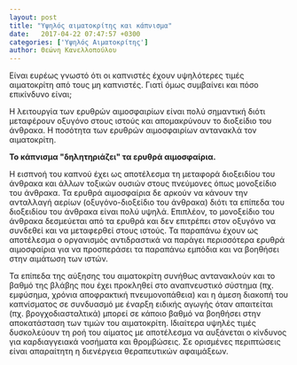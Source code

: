 ```yaml
---
layout: post
title: "Υψηλός αιματοκρίτης και κάπνισμα"
date:   2017-04-22 07:47:57 +0300
categories: ['Υψηλός Αιματοκρίτης']
author: Θεώνη Κανελλοπούλου
---
```


Είναι ευρέως γνωστό ότι οι καπνιστές έχουν υψηλότερες τιμές αιματοκρίτη από τους μη καπνιστές. Γιατί όμως συμβαίνει και πόσο επικίνδυνο είναι;
<!--break-->

Η λειτουργία των ερυθρών αιμοσφαιρίων είναι πολύ σημαντική διότι μεταφέρουν οξυγόνο στους ιστούς και απομακρύνουν το διοξείδιο του άνθρακα. Η ποσότητα των ερυθρών αιμοσφαιρίων αντανακλά τον αιματοκρίτη.

**Το κάπνισμα "δηλητηριάζει" τα ερυθρά αιμοσφαίρια.**

Η εισπνοή του καπνού έχει ως αποτέλεσμα τη μεταφορά διοξειδίου του άνθρακα και άλλων τοξικών ουσιών στους πνεύμονες όπως μονοξείδιο του άνθρακα. Τα ερυθρά αιμοσφαίρια δε αρκούν να κάνουν την ανταλλαγή αερίων (οξυγόνο-διοξείδιο του άνθρακα) διότι τα επίπεδα του διοξειδίου του άνθρακα είναι πολύ υψηλά. Επιπλέον, το μονοξείδιο του άνθρακα δεσμεύεται από τα ερυθρά και δεν επιτρέπει στον οξυγόνο να συνδεθεί και να μεταφερθεί στους ιστούς. Τα παραπάνω έχουν ως αποτέλεσμα ο οργανισμός αντιδραστικά να παράγει περισσότερα ερυθρά αιμοσφαίρια για να προσπεράσει τα παραπάνω εμπόδια και να βοηθήσει στην αιμάτωση των ιστών.

Τα επίπεδα της αύξησης του αιματοκρίτη συνήθως αντανακλούν και το βαθμό της βλάβης που έχει προκληθεί στο αναπνευστικό σύστημα (πχ. εμφύσημα, χρόνια αποφρακτική πνευμονοπάθεια) και η άμεση διακοπή του καπνίσματος σε συνδυασμό με έναρξη ειδικής αγωγής όταν απαιτείται (πχ. βρογχοδιασταλτικά) μπορεί σε κάποιο βαθμό να βοηθήσει στην αποκατάσταση των τιμών του αιματοκρίτη. Ιδιαίτερα υψηλές τιμές δυσκολεύουν τη ροή του αίματος με αποτέλεσμα να αυξάνεται ο κίνδυνος για καρδιαγγειακά νοσήματα και θρομβώσεις. Σε ορισμένες περιπτώσεις είναι απαραίτητη η διενέργεια θεραπευτικών αφαιμάξεων.


